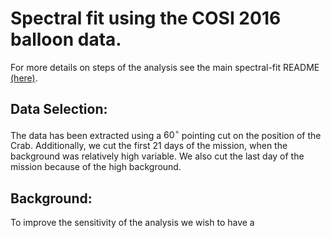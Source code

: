 # Spectral fit using the COSI 2016 balloon data. 

For more details on steps of the analysis see the main spectral-fit README [(here)](../../spectral-fit/README.md).

## Data Selection:
The data has been extracted using a $60^\circ$ pointing cut on the position of the Crab. Additionally, we cut the first 21 days of the mission, when the background was relatively high variable. We also cut the last day of the mission because of the high background. 

## Background:
To improve the sensitivity of the analysis we wish to have a 
